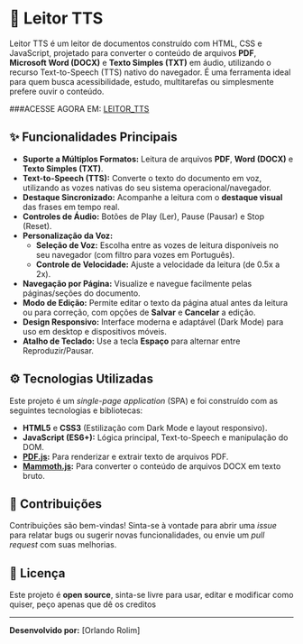 # 📖 Leitor TTS

Leitor TTS é um leitor de documentos construído com HTML, CSS e JavaScript, projetado para converter o conteúdo de arquivos **PDF**, **Microsoft Word (DOCX)** e **Texto Simples (TXT)** em áudio, utilizando o recurso Text-to-Speech (TTS) nativo do navegador. É uma ferramenta ideal para quem busca acessibilidade, estudo, multitarefas ou simplesmente prefere ouvir o conteúdo.

###ACESSE AGORA EM: [LEITOR_TTS](https://rolim8.github.io/Leitor_TTS/)

## ✨ Funcionalidades Principais

* **Suporte a Múltiplos Formatos:** Leitura de arquivos **PDF**, **Word (DOCX)** e **Texto Simples (TXT)**.
* **Text-to-Speech (TTS):** Converte o texto do documento em voz, utilizando as vozes nativas do seu sistema operacional/navegador.
* **Destaque Sincronizado:** Acompanhe a leitura com o **destaque visual** das frases em tempo real.
* **Controles de Áudio:** Botões de Play (Ler), Pause (Pausar) e Stop (Reset).
* **Personalização da Voz:**
    * **Seleção de Voz:** Escolha entre as vozes de leitura disponíveis no seu navegador (com filtro para vozes em Português).
    * **Controle de Velocidade:** Ajuste a velocidade da leitura (de 0.5x a 2x).
* **Navegação por Página:** Visualize e navegue facilmente pelas páginas/seções do documento.
* **Modo de Edição:** Permite editar o texto da página atual antes da leitura ou para correção, com opções de **Salvar** e **Cancelar** a edição.
* **Design Responsivo:** Interface moderna e adaptável (Dark Mode) para uso em desktop e dispositivos móveis.
* **Atalho de Teclado:** Use a tecla **Espaço** para alternar entre Reproduzir/Pausar.

## ⚙️ Tecnologias Utilizadas

Este projeto é um *single-page application* (SPA) e foi construído com as seguintes tecnologias e bibliotecas:

* **HTML5** e **CSS3** (Estilização com Dark Mode e layout responsivo).
* **JavaScript (ES6+):** Lógica principal, Text-to-Speech e manipulação do DOM.
* **[PDF.js](https://mozilla.github.io/pdf.js/):** Para renderizar e extrair texto de arquivos PDF.
* **[Mammoth.js](https://github.com/mwilliamson/mammoth.js):** Para converter o conteúdo de arquivos DOCX em texto bruto.


## 🤝 Contribuições

Contribuições são bem-vindas! Sinta-se à vontade para abrir uma *issue* para relatar bugs ou sugerir novas funcionalidades, ou envie um *pull request* com suas melhorias.

## 📄 Licença

Este projeto é **open source**, sinta-se livre para usar, editar e modificar como quiser, peço apenas que dê os creditos

---

**Desenvolvido por:** [Orlando Rolim]
